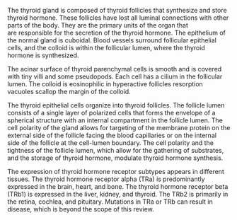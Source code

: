 The thyroid gland is composed of thyroid follicles that synthesize and store thyroid hormone. These follicles have lost all luminal connections with other parts of the body. They are the primary units of the organ that are responsible for the secretion of the thyroid hormone. The epithelium of the normal gland is cuboidal. Blood vessels surround follicular epithelial cells, and the colloid is within the follicular lumen, where the thyroid hormone is synthesized.

The acinar surface of thyroid parenchymal cells is smooth and is covered with tiny villi and some pseudopods. Each cell has a cilium in the follicular lumen. The colloid is eosinophilic in hyperactive follicles resorption vacuoles scallop the margin of the colloid.

The thyroid epithelial cells organize into thyroid follicles. The follicle lumen consists of a single layer of polarized cells that forms the envelope of a spherical structure with an internal compartment in the follicle lumen. The cell polarity of the gland allows for targeting of the membrane protein on the external side of the follicle facing the blood capillaries or on the internal side of the follicle at the cell-lumen boundary. The cell polarity and the tightness of the follicle lumen, which allow for the gathering of substrates, and the storage of thyroid hormone, modulate thyroid hormone synthesis.

The expression of thyroid hormone receptor subtypes appears in different tissues. The thyroid hormone receptor alpha (TRa) is predominantly expressed in the brain, heart, and bone. The thyroid hormone receptor beta (TRb1) is expressed in the liver, kidney, and thyroid. The TRb2 is primarily in the retina, cochlea, and pituitary. Mutations in TRa or TRb can result in disease, which is beyond the scope of this review.